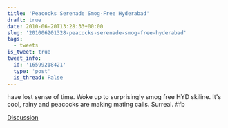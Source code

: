 ```yaml
---
title: 'Peacocks Serenade Smog-Free Hyderabad'
draft: true
date: 2010-06-20T13:28:33+00:00
slug: '201006201328-peacocks-serenade-smog-free-hyderabad'
tags:
  - tweets
is_tweet: true
tweet_info:
  id: '16599218421'
  type: 'post'
  is_thread: False
---
```




have lost sense of time. Woke up to surprisingly smog free HYD skiline. It's cool, rainy and  peacocks are making mating calls. Surreal. #fb

[Discussion](https://x.com/sytelus/status/16599218421)
